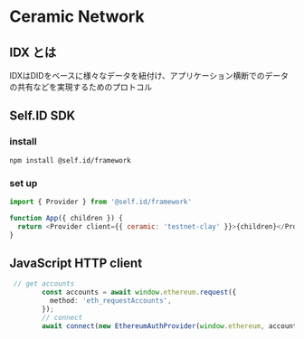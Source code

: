 # Ceramic Network

## IDX とは
IDXはDIDをベースに様々なデータを紐付け、アプリケーション横断でのデータの共有などを実現するためのプロトコル

## Self.ID SDK

### install

`npm install @self.id/framework`

### set up

```js
import { Provider } from '@self.id/framework'

function App({ children }) {
  return <Provider client={{ ceramic: 'testnet-clay' }}>{children}</Provider>
}
```

## JavaScript HTTP client

```ts
 // get accounts
        const accounts = await window.ethereum.request({
          method: 'eth_requestAccounts',
        });
        // connect
        await connect(new EthereumAuthProvider(window.ethereum, accounts[0]))
```